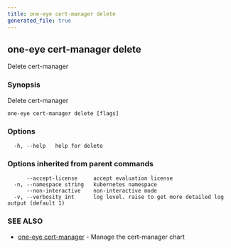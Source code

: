 ```yaml
---
title: one-eye cert-manager delete
generated_file: true
---
```

## one-eye cert-manager delete

Delete cert-manager

### Synopsis

Delete cert-manager

```
one-eye cert-manager delete [flags]
```

### Options

```
  -h, --help   help for delete
```

### Options inherited from parent commands

```
      --accept-license     accept evaluation license
  -n, --namespace string   kubernetes namespace
      --non-interactive    non-interactive mode
  -v, --verbosity int      log level. raise to get more detailed log output (default 1)
```

### SEE ALSO

* [one-eye cert-manager](/docs/one-eye/cli/reference/one-eye_cert-manager/)	 - Manage the cert-manager chart

